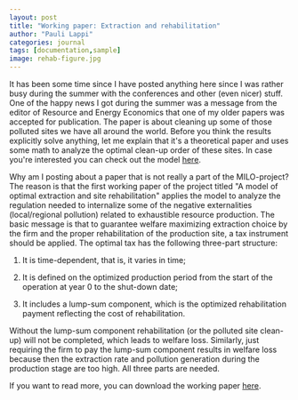 ```yaml
---
layout: post
title: "Working paper: Extraction and rehabilitation"
author: "Pauli Lappi"
categories: journal
tags: [documentation,sample]
image: rehab-figure.jpg
---
```

It has been some time since I have posted anything here since I was rather busy during the summer with the conferences and other (even nicer) stuff. One of the happy news I got 
during the summer was a message from the editor of Resource and Energy Economics that one of my older papers was accepted for publication. The paper is about 
cleaning up some of those polluted sites we have all around the world. Before you think the results explicitly solve anything, let me explain that 
it's a theoretical paper and uses some math to analyze the optimal clean-up order of these sites. In case you're interested you can check out the model [here](https://www.sciencedirect.com/science/article/pii/S0928765518300678).

Why am I posting about a paper that is not really a part of the MILO-project? The reason is that the first working paper of the project titled 
"A model of optimal extraction and site rehabilitation" applies the model to analyze the regulation needed to internalize some of the negative externalities (local/regional pollution) related to exhaustible resource production. 
The basic message is that to guarantee welfare maximizing extraction choice by the firm and the proper rehabilitation of the production site, 
a tax instrument should be applied. The optimal tax has the following three-part structure:
 
1. It is time-dependent, that is, it varies in time;

2. It is defined on the optimized production period from the start of the operation at year 0 to the shut-down date;

3. It includes a lump-sum component, which is the optimized rehabilitation payment reflecting the cost of rehabilitation. 

Without the lump-sum component rehabilitation (or the polluted site clean-up) will not be completed, which leads to welfare loss. Similarly, just requiring the firm to pay the lump-sum component results in welfare loss
because then the extraction rate and pollution generation during the production stage are too high. All three parts are needed. 

If you want to read more, you can download the working paper [here](https://plappi.github.io/Milo/assets/rehab-wp-Lappi-2018.pdf).

